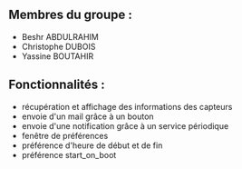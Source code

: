 ## Membres du groupe :

- Beshr ABDULRAHIM
- Christophe DUBOIS
- Yassine BOUTAHIR

## Fonctionnalités :
- récupération et affichage des informations des capteurs
- envoie d'un mail grâce à un bouton
- envoie d'une notification grâce à un service périodique
- fenêtre de préférences
- préférence d'heure de début et de fin
- préférence start_on_boot